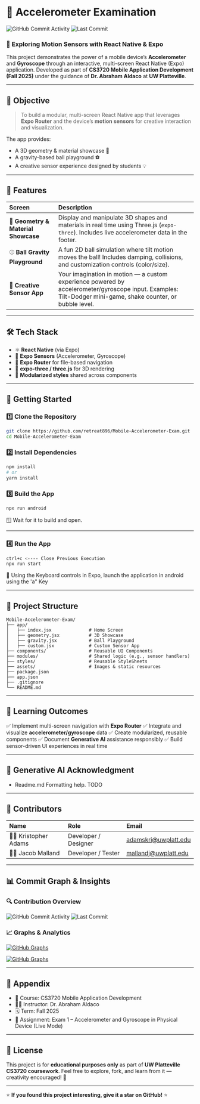 # 📱 Accelerometer Examination

![GitHub Commit Activity](https://img.shields.io/github/commit-activity/m/retreat896/Mobile-Accelerometer-Exam?color=blue&logo=github) ![Last Commit](https://img.shields.io/github/last-commit/retreat896/Mobile-Accelerometer-Exam?color=green)

### 🧭 Exploring Motion Sensors with React Native & Expo

This project demonstrates the power of a mobile device’s **Accelerometer** and **Gyroscope** through an interactive, multi-screen React Native (Expo) application. Developed as part of **CS3720 Mobile Application Development (Fall 2025)** under the guidance of **Dr. Abraham Aldaco** at **UW Platteville**.

---

## 🎯 Objective

> To build a modular, multi-screen React Native app that leverages **Expo Router** and the device’s **motion sensors** for creative interaction and visualization.

The app provides:

-   A 3D geometry & material showcase 🎨
-   A gravity-based ball playground ⚽
-   A creative sensor experience designed by students 💡

---

## 🧩 Features

| Screen                              | Description                                                                                                                                                 |
| :---------------------------------- | :---------------------------------------------------------------------------------------------------------------------------------------------------------- |
| 🧱 **Geometry & Material Showcase** | Display and manipulate 3D shapes and materials in real time using Three.js (`expo-three`). Includes live accelerometer data in the footer.                  |
| ⚾ **Ball Gravity Playground**      | A fun 2D ball simulation where tilt motion moves the ball! Includes damping, collisions, and customization controls (color/size).                           |
| 🧠 **Creative Sensor App**          | Your imagination in motion — a custom experience powered by accelerometer/gyroscope input. Examples: Tilt-Dodger mini-game, shake counter, or bubble level. |

---

## 🛠️ Tech Stack

-   ⚛️ **React Native** (via Expo)
-   🧭 **Expo Sensors** (Accelerometer, Gyroscope)
-   🧩 **Expo Router** for file-based navigation
-   🎨 **expo-three / three.js** for 3D rendering
-   💅 **Modularized styles** shared across components

---

## 🚀 Getting Started

### 1️⃣ Clone the Repository

```bash
git clone https://github.com/retreat896/Mobile-Accelerometer-Exam.git
cd Mobile-Accelerometer-Exam
```

### 2️⃣ Install Dependencies

```bash
npm install
# or
yarn install
```

### 3️⃣ Build the App

```bash
npx run android
```

🪟 Wait for it to build and open.

---

### 4️⃣ Run the App

```bash
ctrl+c <---- Close Previous Execution
npx run start
```

📱 Using the Keyboard controls in Expo, launch the application in android using the 'a" Key

---

## 📂 Project Structure

```
Mobile-Accelerometer-Exam/
├── app/
│   ├── index.jsx              # Home Screen
│   ├── geometry.jsx           # 3D Showcase
│   ├── gravity.jsx            # Ball Playground
│   ├── custom.jsx             # Custom Sensor App
├── components/                # Reusable UI Components
├── modules/                   # Shared logic (e.g., sensor handlers)
├── styles/                    # Reusable StyleSheets
├── assets/                    # Images & static resources
├── package.json
├── app.json
├── .gitignore
└── README.md
```

---

## 🧠 Learning Outcomes

✅ Implement multi-screen navigation with **Expo Router** ✅ Integrate and visualize **accelerometer/gyroscope** data ✅ Create modularized, reusable components ✅ Document **Generative AI** assistance responsibly ✅ Build sensor-driven UI experiences in real time

---

## 🤖 Generative AI Acknowledgment

-   Readme.md Formatting help. TODO

---

## 🤝 Contributors

| Name                | Role                 | Email                                               |
| :------------------ | :------------------- | :-------------------------------------------------- |
| 👩‍💻 Kristopher Adams | Developer / Designer | [adamskri@uwplatt.edu](mailto:adamskri@uwplatt.edu) |
| 👨‍💻 Jacob Malland    | Developer / Tester   | [mallandj@uwplatt.edu](mailto:mallandj@uwplatt.edu) |

---

## 📊 Commit Graph & Insights

### 🔍 Contribution Overview

![GitHub Commit Activity](https://img.shields.io/github/commit-activity/m/retreat896/Mobile-Accelerometer-Exam?color=blue&logo=github) ![Last Commit](https://img.shields.io/github/last-commit/retreat896/Mobile-Accelerometer-Exam?color=green)

### 📈 Graphs & Analytics

[ ![GitHub Graphs](https://github-readme-activity-graph.vercel.app/graph?username=retreat896&repo=Mobile-Accelerometer-Exam&theme=react-dark)](https://github.com/retreat896/Mobile-Accelerometer-Exam)

[ ![GitHub Graphs](https://github-readme-activity-graph.vercel.app/graph?username=JMalland&repo=Mobile-Accelerometer-Exam&theme=react-dark)](https://github.com/retreat896/Mobile-Accelerometer-Exam)

---

## 🧾 Appendix

-   📘 Course: CS3720 Mobile Application Development
-   🧑‍🏫 Instructor: Dr. Abraham Aldaco
-   🗓️ Term: Fall 2025
-   🧩 Assignment: Exam 1 – Accelerometer and Gyroscope in Physical Device (Live Mode)

---

## 🏁 License

This project is for **educational purposes only** as part of **UW Platteville CS3720 coursework**. Feel free to explore, fork, and learn from it — creativity encouraged! 🚀

---

⭐ **If you found this project interesting, give it a star on GitHub!** ⭐
